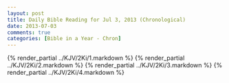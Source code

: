 ```yaml
---
layout: post
title: Daily Bible Reading for Jul 3, 2013 (Chronological)
date: 2013-07-03
comments: true
categories: [Bible in a Year - Chron]
---
```

{% render_partial ../KJV/2Ki/1.markdown %}
{% render_partial ../KJV/2Ki/2.markdown %}
{% render_partial ../KJV/2Ki/3.markdown %}
{% render_partial ../KJV/2Ki/4.markdown %}
